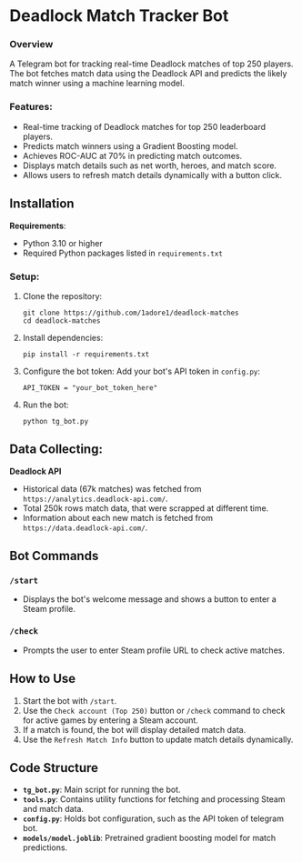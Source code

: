 # Deadlock Match Tracker Bot

[](https://github.com/1adore1/deadlock-match-tracker-bot/blob/main/assets/img.jpg)

### Overview
A Telegram bot for tracking real-time Deadlock matches of top 250 players. The bot fetches match data using the Deadlock API and predicts the likely match winner using a machine learning model.

### Features:
- Real-time tracking of Deadlock matches for top 250 leaderboard players.
- Predicts match winners using a Gradient Boosting model.
- Achieves ROC-AUC at 70% in predicting match outcomes.
- Displays match details such as net worth, heroes, and match score.
- Allows users to refresh match details dynamically with a button click.

## Installation

**Requirements**:
- Python 3.10 or higher
- Required Python packages listed in `requirements.txt`

### Setup:
1. Clone the repository:
   ```
   git clone https://github.com/1adore1/deadlock-matches
   cd deadlock-matches
   ```
2. Install dependencies:
   ```
   pip install -r requirements.txt
   ```
3. Configure the bot token:
     Add your bot's API token in `config.py`:
     ```
     API_TOKEN = "your_bot_token_here"
     ```
4. Run the bot:
   ```
   python tg_bot.py
   ```

## Data Collecting:
**Deadlock API**
- Historical data (67k matches) was fetched from `https://analytics.deadlock-api.com/`.
- Total 250k rows match data, that were scrapped at different time.
- Information about each new match is fetched from `https://data.deadlock-api.com/`.

## Bot Commands

### `/start`
- Displays the bot's welcome message and shows a button to enter a Steam profile.

### `/check`
- Prompts the user to enter Steam profile URL to check active matches.

## How to Use

1. Start the bot with `/start`.
2. Use the `Check account (Top 250)` button or `/check` command to check for active games by entering a Steam account.
3. If a match is found, the bot will display detailed match data.
4. Use the `Refresh Match Info` button to update match details dynamically.

## Code Structure

- **`tg_bot.py`**: Main script for running the bot.
- **`tools.py`**: Contains utility functions for fetching and processing Steam and match data.
- **`config.py`**: Holds bot configuration, such as the API token of telegram bot.
- **`models/model.joblib`**: Pretrained gradient boosting model for match predictions.

